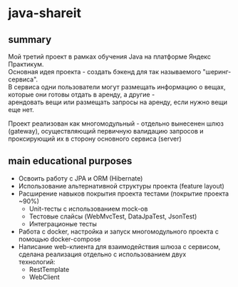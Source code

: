 # java-shareit

## summary
Мой третий проект в рамках обучения Java на платформе Яндекс Практикум.  
Основная идея проекта - создать бэкенд для так называемого "шеринг-сервиса".  
В сервиса одни пользователи могут размещать информацию о вещах, которые они готовы отдать в аренду, а другие -   
арендовать вещи или размещать запросы на аренду, если нужно вещи еще нет.  

Проект реализован как многомодульный - отдельно вынесенен шлюз (gateway), осуществляющий первичную валидацию запросов и   
проксирующий их в сторону основного сервиса (server)

## main educational purposes
- Освоить работу с JPA и ORM (Hibernate)
- Использование альтернативной структуры проекта (feature layout)
- Расширение навыков покрытия проекта тестами (покрытие проекта ~90%)
  - Unit-тесты с использованием mock-ов
  - Тестовые слайсы (WebMvcTest, DataJpaTest, JsonTest)
  - Интеграционые тесты
- Работа с docker, настройка и запуск многомодульного проекта с помощью docker-compose
- Написание web-клиента для взаимодействия шлюза с сервисом, сделана реализация отдельно с использованием двух   
технологий:
  - RestTemplate
  - WebClient

